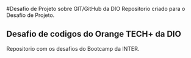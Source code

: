 #Desafio de Projeto sobre GIT/GitHub da DIO
Repositorio criado para o Desafio de Projeto.

## Desafio de codigos do Orange TECH+ da DIO
Repositorio com os desafios do Bootcamp da INTER.

